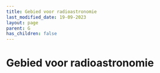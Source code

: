 ```yaml
---
title: Gebied voor radioastronomie
last_modified_date: 19-09-2023
layout: page
parent: G
has_children: false
---
```


Gebied voor radioastronomie
===========================

